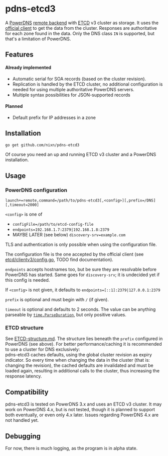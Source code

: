 # pdns-etcd3

A [PowerDNS][pdns] [remote backend][pdns-remote] with [ETCD][etcd] v3 cluster as storage.
It uses the [official client](https://github.com/coreos/etcd/tree/master/clientv3/)
to get the data from the cluster. Responses are authoritative for each zone found in
the data. Only the DNS class `IN` is supported, but that's a limitation of PowerDNS.

## Features

#### Already implemented

* Automatic serial for SOA records (based on the cluster revision).
* Replication is handled by the ETCD cluster, no additional configuration is needed for using multiple authoritative PowerDNS servers.
* Multiple syntax possibilities for JSON-supported records

#### Planned

* Default prefix for IP addresses in a zone

## Installation

```sh
go get github.com/nixn/pdns-etcd3
```

Of course you need an up and running ETCD v3 cluster and a PowerDNS installation.

## Usage

### PowerDNS configuration
```
launch+=remote,command=/path/to/pdns-etcd3[,<config>][,prefix=/DNS][,timeout=2000]
```
`<config>` is one of
* `configFile=/path/to/etcd-config-file`
* `endpoints=192.168.1.7:2379|192.168.1.8:2379`
* MAYBE LATER (see below) `discovery-srv=example.com`

TLS and authentication is only possible when using the configuration file.

The configuration file is the one accepted by the official client
(see [etcd/clientv3/config.go](https://github.com/coreos/etcd/blob/master/clientv3/config.go),
TODO find documentation).

`endpoints` accepts hostnames too, but be sure they are resolvable before PowerDNS
has started. Same goes for `discovery-srv`; it is undecided yet if this config is needed.

If `<config>` is not given, it defaults to `endpoints=[::1]:2379|127.0.0.1:2379`

`prefix` is optional and must begin with `/` (if given).

`timeout` is optional and defaults to 2 seconds. The value can be anything parseable
by [`time.ParseDuration`](https://golang.org/pkg/time/#ParseDuration), but only positive values.

### ETCD structure

See [ETCD-structure.md][ETCD-structure]. The structure lies beneath the `prefix`
configured in PowerDNS (see above). For better performance/caching it is
recommended to use a cluster for DNS exclusively:<br>
pdns-etcd3 caches defaults, using the global cluster revision as expiry indicator.
So every time when changing the data in the cluster (that is: changing the revision),
the cached defaults are invalidated and must be loaded again, resulting in additional
calls to the cluster, thus increasing the response latency.

## Compatibility

pdns-etcd3 is tested on PowerDNS&nbsp;3.x and uses an ETCD&nbsp;v3 cluster. It
may work on PowerDNS&nbsp;4.x, but is not tested, though it is planned to
support both eventually, or even only 4.x later. Issues regarding
PowerDNS&nbsp;4.x are not handled yet.

## Debugging

For now, there is much logging, as the program is in alpha state.

[pdns]: https://www.powerdns.com/
[pdns-remote]: https://doc.powerdns.com/3/authoritative/backend-remote/
[etcd]: https://github.com/coreos/etcd/
[etcd-structure]: ETCD-structure.md
